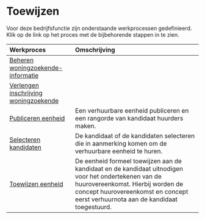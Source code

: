 # Toewijzen

Voor deze bedrijfsfunctie zijn onderstaande werkprocessen gedefinieerd. Klik op de link op het proces met de bijbehorende stappen in te zien.

Werkproces | Omschrijving
:--- | :---
[Beheren woningzoekende-informatie](beheren-woningzoekende-informatie/) | 
[Verlengen inschrijving woningzoekende](verlengen-inschrijving-woningzoekende/) | 
[Publiceren eenheid](publiceren-eenheid/) | Een verhuurbare eenheid publiceren en een rangorde van kandidaat huurders maken.
[Selecteren kandidaten](selecteren-kandidaten/) | De kandidaat of de kandidaten selecteren die in aanmerking komen om de verhuurbare eenheid te huren.
[Toewijzen eenheid](toewijzen-eenheid/) | De eenheid formeel toewijzen aan de kandidaat en de kandidaat uitnodigen voor het ondertekenen van de huurovereenkomst. Hierbij worden de concept huurovereenkomst en concept eerst verhuurnota aan de kandidaat toegestuurd.
